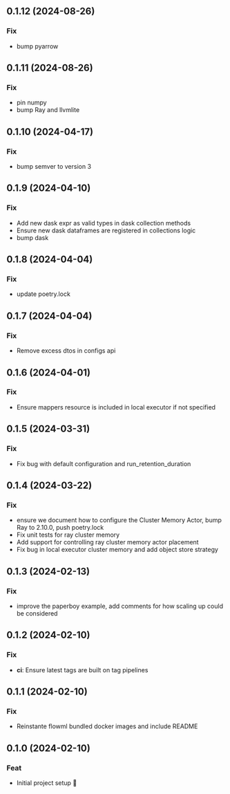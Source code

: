 ## 0.1.12 (2024-08-26)

### Fix

- bump pyarrow

## 0.1.11 (2024-08-26)

### Fix

- pin numpy
- bump Ray and llvmlite

## 0.1.10 (2024-04-17)

### Fix

- bump semver to version 3

## 0.1.9 (2024-04-10)

### Fix

- Add new dask expr as valid types in dask collection methods
- Ensure new dask dataframes are registered in collections logic
- bump dask

## 0.1.8 (2024-04-04)

### Fix

- update poetry.lock

## 0.1.7 (2024-04-04)

### Fix

- Remove excess dtos in configs api

## 0.1.6 (2024-04-01)

### Fix

- Ensure mappers resource is included in local executor if not specified

## 0.1.5 (2024-03-31)

### Fix

- Fix bug with default configuration and run_retention_duration

## 0.1.4 (2024-03-22)

### Fix

- ensure we document how to configure the Cluster Memory Actor, bump Ray to 2.10.0, push poetry.lock
- Fix unit tests for ray cluster memory
- Add support for controlling ray cluster memory actor placement
- Fix bug in local executor cluster memory and add object store strategy

## 0.1.3 (2024-02-13)

### Fix

- improve the paperboy example, add comments for how scaling up could be considered

## 0.1.2 (2024-02-10)

### Fix

- **ci**: Ensure latest tags are built on tag pipelines

## 0.1.1 (2024-02-10)

### Fix

- Reinstante flowml bundled docker images and include README

## 0.1.0 (2024-02-10)

### Feat

- Initial project setup :tada:
